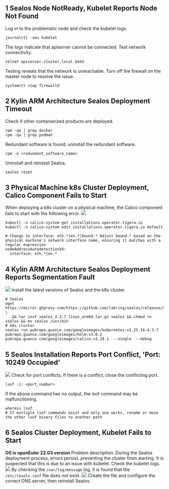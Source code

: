 ## 1 Sealos Node NotReady, Kubelet Reports Node Not Found
Log in to the problematic node and check the kubelet logs.
```shell
journalctl -xeu kubelet
```
The logs indicate that apiserver cannot be connected. Test network connectivity.
```shell
telnet apiserver.cluster.local 6443
```
Testing reveals that the network is unreachable. Turn off the firewall on the master node to resolve the issue.
```shell
systemctl stop firewalld
```

## 2 Kylin ARM Architecture Sealos Deployment Timeout
Check if other containerized products are deployed.
```shell
rpm -qa | grep docker
rpm -qa | grep podman
```
Redundant software is found; uninstall the redundant software.
```shell
rpm -e <redundant_software_name>
```
Uninstall and reinstall Sealos.
```shell
sealos reset
```

## 3 Physical Machine k8s Cluster Deployment, Calico Component Fails to Start
When deploying a k8s cluster on a physical machine, the Calico component fails to start with the following error.
![](img/faq-k8s-1.png)

```shell
kubectl -n calico-system get installations.operator.tigera.io 
kubectl -n calico-system edit installations.operator.tigera.io default

# Change to interface: eth.*|en.*|bound.* Adjust bound.* based on the physical machine's network interface name, ensuring it matches with a regular expression
nodeAddressAutodetectionV4:
  interface: eth.*|en.*
```

## 4 Kylin ARM Architecture Sealos Deployment Reports Segmentation Fault
![](img/faq-k8s-2.png)
Install the latest versions of Sealos and the k8s cluster.
```shell
# Sealos
wget https://mirror.ghproxy.com/https://github.com/labring/sealos/releases/download/v4.3.7/sealos_4.3.7_linux_arm64.tar.gz \
   && tar zxvf sealos_4.3.7_linux_arm64.tar.gz sealos && chmod +x sealos && mv sealos /usr/bin
# k8s cluster   
sealos run pubrepo.guance.com/googleimages/kubernetes:v1.25.16-4.3.7 pubrepo.guance.com/googleimages/helm:v3.8.2 pubrepo.guance.com/googleimages/calico:v3.24.1  --single  --debug
```

## 5 Sealos Installation Reports Port Conflict, 'Port: 10249 Occupied'
![](img/faq-k8s-3.png)
Check for port conflicts. If there is a conflict, close the conflicting port.
```shell
lsof -i: <port_number>
```
If the above command has no output, the lsof command may be malfunctioning.
```shell
whereis lsof
# If multiple lsof commands exist and only one works, rename or move the other lsof binary files to another path
```

## 6 Sealos Cluster Deployment, Kubelet Fails to Start
**OS is openEuler 22.03 version**
Problem description: During the Sealos deployment process, errors persist, preventing the cluster from starting. It is suspected that this is due to an issue with kubelet. Check the kubelet logs.
![](img/faq-k8s-4.png)
By checking the `/var/log/message` log, it is found that the `/etc/resolv.conf` file does not exist.
![](img/faq-k8s-5.png)
Create the file and configure the correct DNS server, then reinstall Sealos.